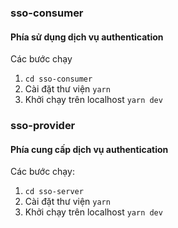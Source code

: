 ### sso-consumer

#### Phía sử dụng dịch vụ authentication

Các bước chạy

1. `cd sso-consumer`
2. Cài đặt thư viện `yarn`
3. Khởi chạy trên localhost `yarn dev`

### sso-provider

#### Phía cung cấp dịch vụ authentication

Các bước chạy:

1. `cd sso-server`
2. Cài đặt thư viện `yarn`
3. Khởi chạy trên localhost `yarn dev`
